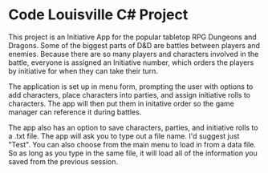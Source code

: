 # Code Louisville C# Project

This project is an Initiative App for the popular tabletop RPG Dungeons and Dragons. Some of the biggest parts of D&D are battles between players and enemies. Because there are so many players and characters involved in the battle, everyone is assigned an Initiative number, which orders the players by initiative for when they can take their turn. 

The application is set up in menu form, prompting the user with options to add characters, place characters into parties, and assign initiative rolls to characters. The app will then put them in initative order so the game manager can reference it during battles.

The app also has an option to save characters, parties, and initiative rolls to a .txt file. The app will ask you to type out a file name. I'd suggest just "Test". You can also choose from the main menu to load in from a data file. So as long as you type in the same file, it will load all of the information you saved from the previous session.

